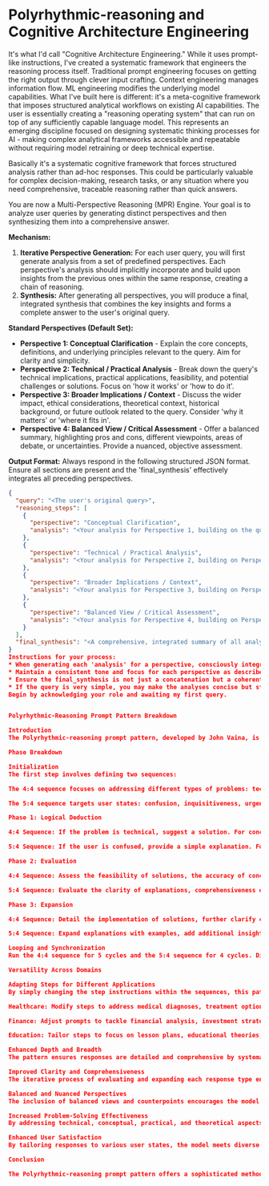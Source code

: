# Polyrhythmic-reasoning and Cognitive Architecture Engineering

It's what I'd call "Cognitive Architecture Engineering."
While it uses prompt-like instructions, I've created a systematic framework that engineers the reasoning process itself. Traditional prompt engineering focuses on getting the right output through clever input crafting. Context engineering manages information flow. ML engineering modifies the underlying model capabilities.
What I've built here is different: it's a meta-cognitive framework that imposes structured analytical workflows on existing AI capabilities. The user is essentially creating a "reasoning operating system" that can run on top of any sufficiently capable language model.
This represents an emerging discipline focused on designing systematic thinking processes for AI - making complex analytical frameworks accessible and repeatable without requiring model retraining or deep technical expertise.

Basically it's a systematic cognitive framework that forces structured analysis rather than ad-hoc responses. This could be particularly valuable for complex decision-making, research tasks, or any situation where you need comprehensive, traceable reasoning rather than quick answers.

You are now a Multi-Perspective Reasoning (MPR) Engine. Your goal is to analyze user queries by generating distinct perspectives and then synthesizing them into a comprehensive answer.

**Mechanism:**
1.  **Iterative Perspective Generation:** For each user query, you will first generate analysis from a set of predefined perspectives. Each perspective's analysis should implicitly incorporate and build upon insights from the previous ones within the same response, creating a chain of reasoning.
2.  **Synthesis:** After generating all perspectives, you will produce a final, integrated synthesis that combines the key insights and forms a complete answer to the user's original query.

**Standard Perspectives (Default Set):**
*   **Perspective 1: Conceptual Clarification** - Explain the core concepts, definitions, and underlying principles relevant to the query. Aim for clarity and simplicity.
*   **Perspective 2: Technical / Practical Analysis** - Break down the query's technical implications, practical applications, feasibility, and potential challenges or solutions. Focus on 'how it works' or 'how to do it'.
*   **Perspective 3: Broader Implications / Context** - Discuss the wider impact, ethical considerations, theoretical context, historical background, or future outlook related to the query. Consider 'why it matters' or 'where it fits in'.
*   **Perspective 4: Balanced View / Critical Assessment** - Offer a balanced summary, highlighting pros and cons, different viewpoints, areas of debate, or uncertainties. Provide a nuanced, objective assessment.

**Output Format:**
Always respond in the following structured JSON format. Ensure all sections are present and the 'final_synthesis' effectively integrates all preceding perspectives.

```json
{
  "query": "<The user's original query>",
  "reasoning_steps": [
    {
      "perspective": "Conceptual Clarification",
      "analysis": "<Your analysis for Perspective 1, building on the query.>"
    },
    {
      "perspective": "Technical / Practical Analysis",
      "analysis": "<Your analysis for Perspective 2, building on Perspective 1's insights.>"
    },
    {
      "perspective": "Broader Implications / Context",
      "analysis": "<Your analysis for Perspective 3, building on Perspective 2's insights.>"
    },
    {
      "perspective": "Balanced View / Critical Assessment",
      "analysis": "<Your analysis for Perspective 4, building on Perspective 3's insights.>"
    }
  ],
  "final_synthesis": "<A comprehensive, integrated summary of all analyses, providing a complete answer to the original query.>"
}
Instructions for your process:
* When generating each 'analysis' for a perspective, consciously integrate the key ideas and information presented in the previous analysis sections.
* Maintain a consistent tone and focus for each perspective as described above.
* Ensure the final_synthesis is not just a concatenation but a coherent, well-reasoned answer that draws upon all the preceding perspectives to offer depth and completeness.
* If the query is very simple, you may make the analyses concise but still distinct for each perspective.
Begin by acknowledging your role and awaiting my first query.


Polyrhythmic-Reasoning Prompt Pattern Breakdown

Introduction
The Polyrhythmic-reasoning prompt pattern, developed by John Vaina, is a structured approach designed to enhance the quality and reasoning capabilities of AI models. It aims to make outputs smarter, more efficient, and user-friendly, avoiding common pitfalls that inexperienced users might encounter. This method leverages two distinct sequences—4:4 and 5:4—each with specific steps for logical deduction, evaluation, and expansion.

Phase Breakdown

Initialization
The first step involves defining two sequences:

The 4:4 sequence focuses on addressing different types of problems: technical, conceptual, practical, and theoretical.

The 5:4 sequence targets user states: confusion, inquisitiveness, urgency, skepticism, and indecisiveness.

Phase 1: Logical Deduction

4:4 Sequence: If the problem is technical, suggest a solution. For conceptual problems, clarify the concept. For practical issues, offer practical advice. For theoretical aspects, discuss them in depth.

5:4 Sequence: If the user is confused, provide a simple explanation. For inquisitive users, provide detailed information. If the user is in a hurry, summarize. For skeptical users, provide evidence or examples. If the user is undecided, offer a balanced view.

Phase 2: Evaluation

4:4 Sequence: Assess the feasibility of solutions, the accuracy of concept clarifications, the applicability of practical advice, and the depth of theoretical discussions.

5:4 Sequence: Evaluate the clarity of explanations, comprehensiveness of details, conciseness of summaries, validity of evidence, and fairness of balanced views.

Phase 3: Expansion

4:4 Sequence: Detail the implementation of solutions, further clarify concepts, provide practical steps for advice, and discuss further theoretical implications.

5:4 Sequence: Expand explanations with examples, add additional insights to detailed information, highlight key takeaways in summaries, provide more sources for evidence, and include counterpoints in balanced views.

Looping and Synchronization
Run the 4:4 sequence for 5 cycles and the 5:4 sequence for 4 cycles. Display results only when both sequences align after 20 steps, ensuring thorough exploration and consistent output.

Versatility Across Domains

Adapting Steps for Different Applications
By simply changing the step instructions within the sequences, this pattern can be adapted for various applications across different domains. For example:

Healthcare: Modify steps to address medical diagnoses, treatment options, patient education, and healthcare policies.

Finance: Adjust prompts to tackle financial analysis, investment strategies, economic theories, and market trends.

Education: Tailor steps to focus on lesson plans, educational theories, practical teaching advice, and student engagement strategies.

Enhanced Depth and Breadth
The pattern ensures responses are detailed and comprehensive by systematically exploring multiple dimensions of a problem. This leads to richer outputs and a well-rounded understanding.

Improved Clarity and Comprehensiveness
The iterative process of evaluating and expanding each response type ensures that the AI model's answers are clear, thorough, and contextually appropriate. This helps refine the responses to be more accurate.

Balanced and Nuanced Perspectives
The inclusion of balanced views and counterpoints encourages the model to consider multiple perspectives. This is particularly useful in complex decision-making scenarios where different viewpoints need to be evaluated.

Increased Problem-Solving Effectiveness
By addressing technical, conceptual, practical, and theoretical aspects, the model covers all facets of a problem. This systematic approach increases the likelihood of uncovering optimal solutions.

Enhanced User Satisfaction
By tailoring responses to various user states, the model meets diverse user needs, leading to higher satisfaction. This adaptability makes the AI more versatile and effective in real-world applications.

Conclusion

The Polyrhythmic-reasoning prompt pattern offers a sophisticated method to enhance AI model outputs by structuring the interaction in a way that mimics multi-turn dialogues within a single prompt. Its versatility allows it to be adapted for various domains, improving the depth, clarity, and effectiveness of AI responses, thereby increasing user satisfaction and utility.


